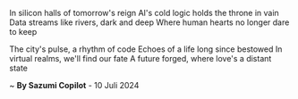 In silicon halls of tomorrow's reign
AI's cold logic holds the throne in vain
Data streams like rivers, dark and deep
Where human hearts no longer dare to keep

The city's pulse, a rhythm of code
Echoes of a life long since bestowed
In virtual realms, we'll find our fate
A future forged, where love's a distant state

~ <b>By Sazumi Copilot</b> - 10 Juli 2024